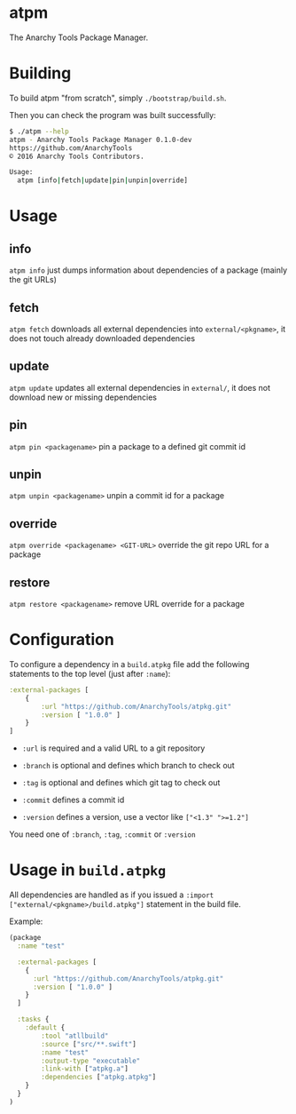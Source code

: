 # atpm

The Anarchy Tools Package Manager.

# Building

To build atpm "from scratch", simply `./bootstrap/build.sh`.

Then you can check the program was built successfully:

```bash
$ ./atpm --help
atpm - Anarchy Tools Package Manager 0.1.0-dev
https://github.com/AnarchyTools
© 2016 Anarchy Tools Contributors.

Usage:
  atpm [info|fetch|update|pin|unpin|override]
```

# Usage

## info

`atpm info` just dumps information about dependencies of a package (mainly the git URLs)

## fetch

`atpm fetch` downloads all external dependencies into `external/<pkgname>`, it does not touch already downloaded dependencies

## update

`atpm update` updates all external dependencies in `external/`, it does not download new or missing dependencies

## pin 

`atpm pin <packagename>` pin a package to a defined git commit id

## unpin

`atpm unpin <packagename>` unpin a commit id for a package

## override

`atpm override <packagename> <GIT-URL>` override the git repo URL for a package

## restore

`atpm restore <packagename>` remove URL override for a package

# Configuration

To configure a dependency in a `build.atpkg` file add the following statements to the top level (just after `:name`):

```clojure
:external-packages [
    {
        :url "https://github.com/AnarchyTools/atpkg.git"
        :version [ "1.0.0" ]
    }
]
```

- `:url` is required and a valid URL to a git repository

- `:branch` is optional and defines which branch to check out
- `:tag` is optional and defines which git tag to check out
- `:commit` defines a commit id
- `:version` defines a version, use a vector like `["<1.3" ">=1.2"]`

You need one of `:branch`, `:tag`, `:commit` or `:version`

# Usage in `build.atpkg`

All dependencies are handled as if you issued a `:import ["external/<pkgname>/build.atpkg"]` statement in the build file.

Example:

```clojure
(package
  :name "test"

  :external-packages [
    {
      :url "https://github.com/AnarchyTools/atpkg.git"
      :version [ "1.0.0" ]
    }
  ]

  :tasks {
    :default {
        :tool "atllbuild"
        :source ["src/**.swift"]
        :name "test"
        :output-type "executable"
        :link-with ["atpkg.a"]
        :dependencies ["atpkg.atpkg"]
    }
  }
)
```
